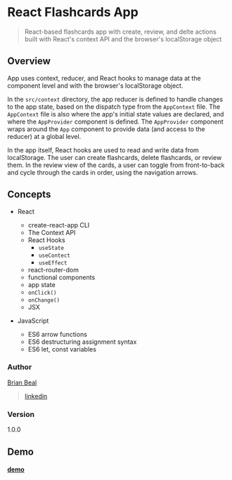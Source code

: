 # React Flashcards App

> React-based flashcards app with create, review, and delte actions built with React's context API and the browser's localStorage object

## Overview

App uses context, reducer, and React hooks to manage data at the component level and with the browser's localStorage object.

In the <code>src/context</code> directory, the app reducer is defined to handle changes to the app state, based on the dispatch type from the <code>AppContext</code> file. The <code>AppContext</code> file is also where the app's initial state values are declared, and where the <code>AppProvider</code> component is defined. The <code>AppProvider</code> component wraps around the <code>App</code> component to provide data (and access to the reducer) at a global level.

In the app itself, React hooks are used to read and write data from localStorage. The user can create flashcards, delete flashcards, or review them. In the review view of the cards, a user can toggle from front-to-back and cycle through the cards in order, using the navigation arrows.

## Concepts

* React
  * create-react-app CLI
  * The Context API
  * React Hooks
    * <code>useState</code>
    * <code>useContect</code>
    * <code>useEffect</code>
  * react-router-dom
  * functional components
  * app state
  * <code>onClick()</code>
  * <code>onChange()</code>
  * JSX

* JavaScript
  * ES6 arrow functions
  * ES6 destructuring assignment syntax
  * ES6 let, const variables

### Author

[Brian Beal](https://github.com/brianwbeal)

> [linkedin](https://www.linkedin.com/in/brianwbeal/)

### Version

1.0.0

## Demo

#### [demo](https://elastic-volhard-552161.netlify.app/)